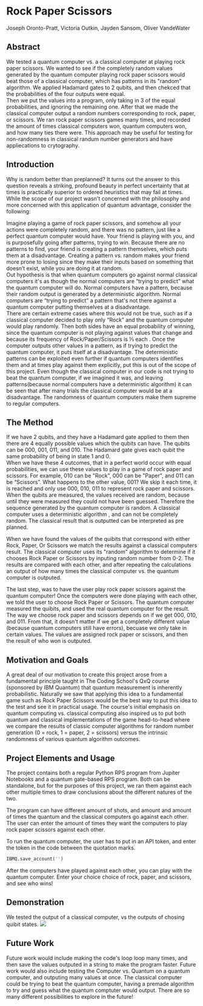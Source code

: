 # Rock Paper Scissors 
Joseph Oronto-Pratt, Victoria Outkin, Jayden Sansom, Oliver VandeWater

## Abstract
We tested a quantum computer vs. a classical computer at playing rock paper scissors.  We wanted to see if the completely random values generated by the quantum computer playing rock paper scissors would beat those of a classical computer, which has patterns in its "random"  algorithm.  We applied Hadamard gates to 2 qubits, and then chekced that the probabilities of the four outputs were equal.  
Then we put the values into a program,  only taking in 3 of the equal probabilities, and ignoring the remaining one.  After that we made the classical computer output a random numbers corresponding to rock, paper, or scissors.  We ran rock paper scissors games many times,  and recorded the amount of times classical computers won, quantum computers won, and how many ties there were.  This approach may be useful for testing for non-randomness in classical randum number generators and have appliecations to crytography. 

## Introduction
Why is random better than preplanned? It turns out the answer to this question reveals a striking, profound beauty in perfect uncertainty that at times is practically superior to ordered heuristics that may fail at times. While the scope of our project wasn't concerned with the philosophy and more concerned with this application of quantum advantage, consider the following:

Imagine playing a game of rock paper scissors,  and somehow all your actions were completely random, and there was no pattern,  just like a perfect quantum computer would have.   Your friend is playing with you, and is purposefully going after patterns, trying to win.   Because there are no patterns to find,  your friend is creating a pattern themselves,   which puts them at a disadvantage.  Creating a pattern vs. random makes your friend more prone to losing since they make their inputs based on something that doesn’t exist, while you are doing it at random.     
Out hypothesis is that when quantum computers go against normal classical computers it's as though the normal computers are “trying to predict” what the quantum computer will do.  Normal computers have a pattern, because their random output is generated by a deterministic algorithm.  Normal computers are “trying to predict” a pattern that's not there against a quantum computer putting themselves at a disadvantage.   
    There are certain extreme cases where this would not be true,  such as if a classical computer decided to play only “Rock” and the quantum computer would play randomly.   Then both sides have an equal probability of winning, since the quantum computer is not playing against values that change and because its frequency of Rock/Paper/Scissors is ⅓ each .  Once the computer outputs other values in a pattern, as if  trying to predict the quantum computer, it puts itself at a disadvantage.  The deterministic patterns can be exploited even further if quantum computers identifies them and at times play against them explicitly, put this is out of the scope of this project.  Even though the classical computer in our code is not trying to beat the quantum computer,  if we imagined it was, and leaving patterns(because normal computers have a deterministic algorithm) it can be seen that after many trials the classical computer would be at a disadvantage.  The randomness of quantum computers make them supreme to regular computers.  
 
 ## The Method
If we have 2 qubits, and they have a Hadamard gate applied to them then there are 4 equally possible values which the qubits can have.   The qubits can be 000, 001, 011, and 010.  The Hadamard gate gives each qubit the same probability of being in state 1 and 0.  
When we have these 4 outcomes, that in a perfect world occur with equal probabilities, we can use these values to play in a game of rock paper and scissors.  For example,  010 can be "Rock",  000 can be "Paper",  and 011 can be “Scissors”.    What happens to the other value,  001?  We skip it each time, it is reached and only use 000, 010, 011 to represent rock paper and scissors.   When the qubits are measured,  the values received are random, because until they were measured they could not have been guessed.  Therefore the sequence generated by the quantum computer is random.  A classical computer uses a deterministic algorithm , and can not be completely random. The classical result that is outputted can be interpreted as pre planned.

When we have found the values of the quibits that correspond with either Rock, Paper, Or Scissors we match the results against a classical computers result.  The classical computer uses its "random" algorithm to determine if it chooses Rock Paper or Scissors by inputing random number from 0-2.   The results are compared with each other, and after repeating the calculations an output of how many times the classical computer vs.  the quantum computer is outputed. 

The last step, was to have the user play rock paper scissors against the quantum computer! Once the computers were done playing with each other, we told the user to choose Rock Paper or Scissors.  The quantum computer measured the quibits, and used the real quantum computer for the result.   The way we choose rock paper and scissors depends on if we get 000, 010, and 011.  From that, it doesn't matter if we get a completely different value (because quantum computers still have errors), becuase we only take in certain values.   The values are assigned rock paper or scissors,  and then the result of who won is outputed. 


## Motivation and Goals
A great deal of our motivation to create this project arose from a fundamental principle taught in The Coding School's QxQ course (sponsored by IBM Quantum) that quantum measurement is inherently probabilistic. Naturally we saw that applying this idea to a fundamental game such as Rock Paper Scissors would be the best way to put this idea to the test and see it in practical usage. The course's initial emphasis on quantum computing vs. classical computing also inspired us to put both quantum and classical implementations of the game head-to-head where we compare the results of classic computer algorithms for random number generation (0 = rock, 1 = paper, 2 = scissors) versus the intrinsic randomness of various quantum algorithm outcomes.


## Project Elements and Usage
The project contains both a regular Python RPS program from Jupiter Notebooks and a quantum gate-based RPS program. Both can be standalone, but for the purposes of this project, we ran them against each other multiple times to draw conclusions about the different natures of the two. 

The program can have different amount of shots, and amount and amount of times the quantum and the classical computers go against each other.  
The user can enter the amount of times they want the computers to play rock paper scissors against each other. 

To run the quantum computer, the user has to put in an API token, and enter the token in the code between the quotation marks.

```python
IBMQ.save_account('')
```

After the computers have played against each other, you can play with the quantum computer.  Enter your choice choice of rock, paper, and scissors, and see who wins! 

## Demonstration
We tested the output of a classical computer, vs the outputs of chosing quibit states. 
![](Test!.gif)

## Future Work
Future work would include making the code's loop loop many times, and then save the values outputed in a string to make the program faster.  Future work would also include testing the Computer vs. Quantum on a quantum computer, and outputing many values at once.  The classical computer could be trying to beat the quantum computer, having a premade algorithm to try and guess what the quantum comptuter would output.  There are so many different possibilities to explore in the future!    

